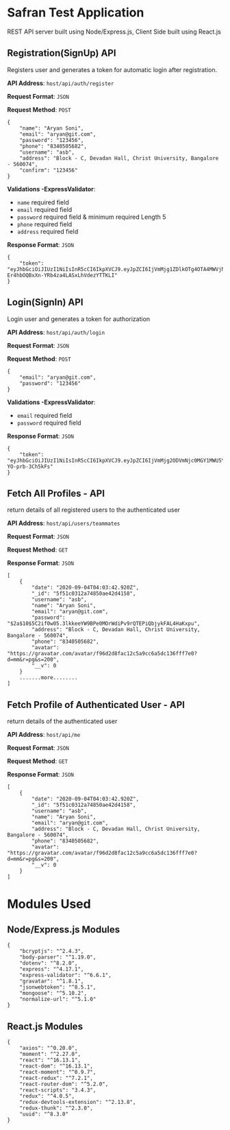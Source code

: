 # Safran Test Application
REST API server built using Node/Express.js, Client Side built using React.js

## Registration(SignUp) API
Registers user and generates a token for automatic login after registration.

**API Address**: `host/api/auth/register`

**Request Format**: `JSON`

**Request Method**: `POST`

```
{
    "name": "Aryan Soni",
    "email": "aryan@git.com",
    "password": "123456",
    "phone": "8340505682",
    "username": "asb",
    "address": "Block - C, Devadan Hall, Christ University, Bangalore - 560074",
    "confirm": "123456"
}
```
**Validations -ExpressValidator**:
- `name` required field
- `email` required field
- `password` required field & minimum required Length 5
- `phone` required field
- `address` required field

**Response Format**: `JSON`
```
{
    "token": "eyJhbGciOiJIUzI1NiIsInR5cCI6IkpXVCJ9.eyJpZCI6IjVmMjg1ZDlkOTg4OTA4MWVjNDQ4OWVlZiIsImlhdCI6MTU5NjQ4MDkyNiwiZXhwIjoxNTk2ODQwOTI2fQ.eTuk5C2-Er4hbOQBxXn-YRb4za4LASxLhVdezYTTKLI"
}
```

## Login(SignIn) API
Login user and generates a token for authorization

**API Address**: `host/api/auth/login`

**Request Format**: `JSON`

**Request Method**: `POST`

```
{
    "email": "aryan@git.com",
    "password": "123456"
}
```
**Validations -ExpressValidator**:
- `email` required field
- `password` required field

**Response Format**: `JSON`
```
{
    "token": "eyJhbGciOiJIUzI1NiIsInR5cCI6IkpXVCJ9.eyJpZCI6IjVmMjg2ODVmNjc0MGY1MWU5Y2ZjM2ExZSIsImlhdCI6MTU5NjQ4NDAwNSwiZXhwIjoxNTk2ODQ0MDA1fQ.BaunpHWG1spxd54E2fDr6Ks1_qXZ-YO-prb-3Ch5kFs"
}
```

## Fetch All Profiles - API
return details of all registered users to the authenticated user

**API Address**: `host/api/users/teammates`

**Request Format**: `JSON`

**Request Method**: `GET`

**Response Format**: `JSON`
```
[
    {
        "date": "2020-09-04T04:03:42.920Z",
        "_id": "5f51c0312a74850ae42d4158",
        "username": "asb",
        "name": "Aryan Soni",
        "email": "aryan@git.com",
        "password": "$2a$10$5C2if0w05.3lkkeeYW9BPe0MOrWdiPv9rQTEPiQbjykFAL4HaKxpu",
        "address": "Block - C, Devadan Hall, Christ University, Bangalore - 560074",
        "phone": "8340505682",
        "avatar": "https://gravatar.com/avatar/f96d2d8fac12c5a9cc6a5dc136fff7e0?d=mm&r=pg&s=200",
        "__v": 0
    }
    .......more........
]
```

## Fetch Profile of Authenticated User - API
return details of the authenticated user

**API Address**: `host/api/me`

**Request Format**: `JSON`

**Request Method**: `GET`

**Response Format**: `JSON`
```
[
    {
        "date": "2020-09-04T04:03:42.920Z",
        "_id": "5f51c0312a74850ae42d4158",
        "username": "asb",
        "name": "Aryan Soni",
        "email": "aryan@git.com",
        "address": "Block - C, Devadan Hall, Christ University, Bangalore - 560074",
        "phone": "8340505682",
        "avatar": "https://gravatar.com/avatar/f96d2d8fac12c5a9cc6a5dc136fff7e0?d=mm&r=pg&s=200",
        "__v": 0
    }
]
```

# Modules Used

## Node/Express.js Modules

```
{
    "bcryptjs": "^2.4.3",
    "body-parser": "^1.19.0",
    "dotenv": "^8.2.0",
    "express": "^4.17.1",
    "express-validator": "^6.6.1",
    "gravatar": "^1.8.1",
    "jsonwebtoken": "^8.5.1",
    "mongoose": "^5.10.2",
    "normalize-url": "^5.1.0"
}
```
## React.js Modules
```
{
    "axios": "^0.20.0",
    "moment": "^2.27.0",
    "react": "^16.13.1",
    "react-dom": "^16.13.1",
    "react-moment": "^0.9.7",
    "react-redux": "^7.2.1",
    "react-router-dom": "^5.2.0",
    "react-scripts": "3.4.3",
    "redux": "^4.0.5",
    "redux-devtools-extension": "^2.13.8",
    "redux-thunk": "^2.3.0",
    "uuid": "^8.3.0"
}
```